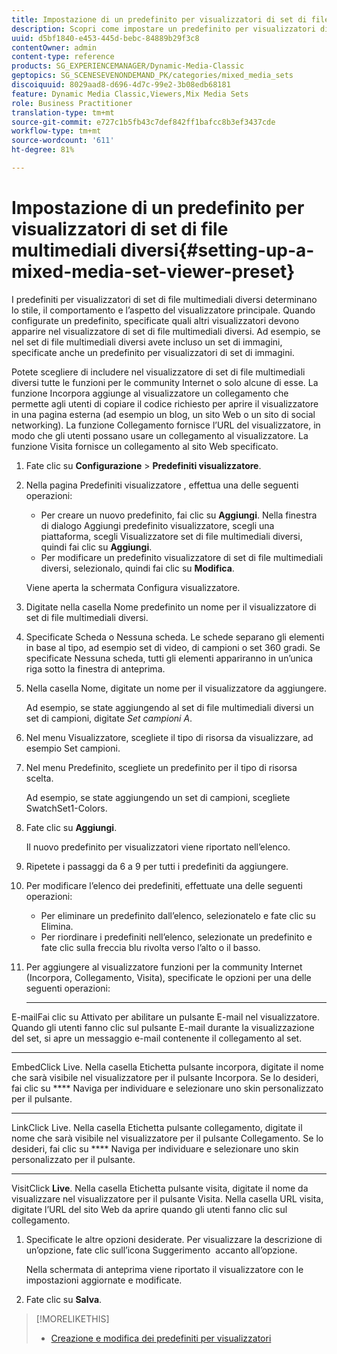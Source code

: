 ```yaml
---
title: Impostazione di un predefinito per visualizzatori di set di file multimediali diversi
description: Scopri come impostare un predefinito per visualizzatori di set di file multimediali diversi.
uuid: d5bf1840-e453-445d-bebc-84889b29f3c8
contentOwner: admin
content-type: reference
products: SG_EXPERIENCEMANAGER/Dynamic-Media-Classic
geptopics: SG_SCENESEVENONDEMAND_PK/categories/mixed_media_sets
discoiquuid: 8029aad8-d696-4d7c-99e2-3b08edb68181
feature: Dynamic Media Classic,Viewers,Mix Media Sets
role: Business Practitioner
translation-type: tm+mt
source-git-commit: e727c1b5fb43c7def842ff1bafcc8b3ef3437cde
workflow-type: tm+mt
source-wordcount: '611'
ht-degree: 81%

---
```



# Impostazione di un predefinito per visualizzatori di set di file multimediali diversi{#setting-up-a-mixed-media-set-viewer-preset}

I predefiniti per visualizzatori di set di file multimediali diversi determinano lo stile, il comportamento e l’aspetto del visualizzatore principale. Quando configurate un predefinito, specificate quali altri visualizzatori devono apparire nel visualizzatore di set di file multimediali diversi. Ad esempio, se nel set di file multimediali diversi avete incluso un set di immagini, specificate anche un predefinito per visualizzatori di set di immagini.

Potete scegliere di includere nel visualizzatore di set di file multimediali diversi tutte le funzioni per le community Internet o solo alcune di esse. La funzione Incorpora aggiunge al visualizzatore un collegamento che permette agli utenti di copiare il codice richiesto per aprire il visualizzatore in una pagina esterna (ad esempio un blog, un sito Web o un sito di social networking). La funzione Collegamento fornisce l’URL del visualizzatore, in modo che gli utenti possano usare un collegamento al visualizzatore. La funzione Visita fornisce un collegamento al sito Web specificato.

1. Fate clic su **Configurazione** > **Predefiniti visualizzatore**.
1. Nella pagina Predefiniti visualizzatore , effettua una delle seguenti operazioni:

   * Per creare un nuovo predefinito, fai clic su **Aggiungi**. Nella finestra di dialogo Aggiungi predefinito visualizzatore, scegli una piattaforma, scegli Visualizzatore set di file multimediali diversi, quindi fai clic su **Aggiungi**.
   * Per modificare un predefinito visualizzatore di set di file multimediali diversi, selezionalo, quindi fai clic su **Modifica**.

   Viene aperta la schermata Configura visualizzatore.

1. Digitate nella casella Nome predefinito un nome per il visualizzatore di set di file multimediali diversi.
1. Specificate Scheda o Nessuna scheda. Le schede separano gli elementi in base al tipo, ad esempio set di video, di campioni o set 360 gradi. Se specificate Nessuna scheda, tutti gli elementi appariranno in un’unica riga sotto la finestra di anteprima.
1. Nella casella Nome, digitate un nome per il visualizzatore da aggiungere.

   Ad esempio, se state aggiungendo al set di file multimediali diversi un set di campioni, digitate *Set campioni A*.

1. Nel menu Visualizzatore, scegliete il tipo di risorsa da visualizzare, ad esempio Set campioni.
1. Nel menu Predefinito, scegliete un predefinito per il tipo di risorsa scelta.

   Ad esempio, se state aggiungendo un set di campioni, scegliete SwatchSet1-Colors.

1. Fate clic su **Aggiungi**.

   Il nuovo predefinito per visualizzatori viene riportato nell’elenco.

1. Ripetete i passaggi da 6 a 9 per tutti i predefiniti da aggiungere.
1. Per modificare l’elenco dei predefiniti, effettuate una delle seguenti operazioni:

   * Per eliminare un predefinito dall’elenco, selezionatelo e fate clic su Elimina.
   * Per riordinare i predefiniti nell’elenco, selezionate un predefinito e fate clic sulla freccia blu rivolta verso l’alto o il basso.

1. Per aggiungere al visualizzatore funzioni per la community Internet (Incorpora, Collegamento, Visita), specificate le opzioni per una delle seguenti operazioni:

   * ****
E-mailFai clic su Attivato per abilitare un pulsante E-mail nel visualizzatore. Quando gli utenti fanno clic sul pulsante E-mail durante la visualizzazione del set, si apre un messaggio e-mail contenente il collegamento al set.

   * ****
EmbedClick Live. Nella casella Etichetta pulsante incorpora, digitate il nome che sarà visibile nel visualizzatore per il pulsante Incorpora. Se lo desideri, fai clic su 
**** Naviga per individuare e selezionare uno skin personalizzato per il pulsante.

   * ****
LinkClick Live. Nella casella Etichetta pulsante collegamento, digitate il nome che sarà visibile nel visualizzatore per il pulsante Collegamento. Se lo desideri, fai clic su 
**** Naviga per individuare e selezionare uno skin personalizzato per il pulsante.

   * ****
VisitClick 
**Live**. Nella casella Etichetta pulsante visita, digitate il nome da visualizzare nel visualizzatore per il pulsante Visita. Nella casella URL visita, digitate l’URL del sito Web da aprire quando gli utenti fanno clic sul collegamento.

1. Specificate le altre opzioni desiderate. Per visualizzare la descrizione di un’opzione, fate clic sull’icona Suggerimento  accanto all’opzione.

   Nella schermata di anteprima viene riportato il visualizzatore con le impostazioni aggiornate e modificate.

1. Fate clic su **Salva**.

>[!MORELIKETHIS]
>
>* [Creazione e modifica dei predefiniti per visualizzatori](application-setup.md#adding_and_editing_viewer_presets)

